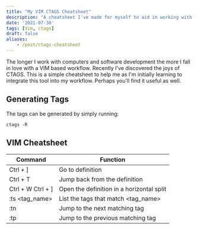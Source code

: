 ```yaml
---
title: "My VIM CTAGS Cheatsheet"
description: "A cheatsheet I've made for myself to aid in working with CTAGS in VIM."
date: '2021-07-30'
tags: [Vim, ctags]
draft: false
aliases: 
    - /post/ctags-cheatsheet
---
```


The longer I work with computers and software development the more I fall in love with a VIM based workflow. Recently I've discovered the joys of CTAGS. This is a simple cheatsheet to help me as I'm initially learning to integrate this tool into my workflow. Perhaps you'll find it useful as well.

## Generating Tags

The tags can be generated by simply running:

```
ctags -R
```

## VIM Cheatsheet

| Command | Function |
|-----|-----|
| Ctrl + ] | Go to definition |
| Ctrl + T | Jump back from the definition |
| Ctrl + W Ctrl + ] | Open the definition in a horizontal split |
| :ts <tag_name> | List the tags that match <tag_name> |
| :tn | Jump to the next matching tag |
| :tp | Jump to the previous matching tag |